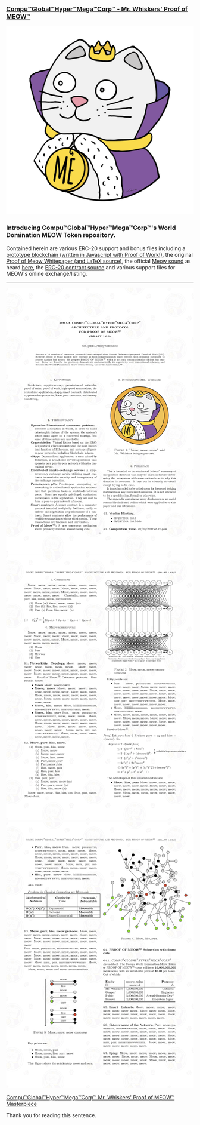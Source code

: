 ### [Compu™Global™Hyper™Mega™Corp™ - Mr. Whiskers' Proof of MEOW™](./Compu_Global_Hyper_Mega_Corp____Mr__Whiskers__Proof_of_MEOW_.pdf)

<div style="text-align: center">
<img src="./images/proofofmeow_mrwhiskers_nocoin.png">
</div>

### Introducing Compu™Global™Hyper™Mega™Corp™'s World Domination MEOW Token repository. 
Contained herein are various ERC-20 support and bonus files including a [prototype blockchain (written in Javascript with Proof of Work!)](./simpleblockchain/index.js), the original [Proof of Meow Whitepaper (and LaTeX source)](./LaTeX/Compu™Global™Hyper™Mega™Corp™-Mr.Whiskers-Proof-of-MEOW™/Compu™Global™Hyper™Mega™Corp™-Mr.Whiskers-Proof-of-MEOW™.tex), the official [Meow sound](./html-src/mrwhiskers_meow.m4a) as heard [here](https://compuglobalhypermegacorp.com/), the [ERC-20 contract source](./contracts/World_Domination_MEOW.sol) and various support files for MEOW's online exchange/listing.

<hr>

<div style="text-align: center">
<img src="./images/proofofmeow_mrwhiskers_1.png">
<img src="./images/proofofmeow_mrwhiskers_2.png">
<img src="./images/proofofmeow_mrwhiskers_3.png">
</div>

[Compu™Global™Hyper™Mega™Corp™ Mr. Whiskers' Proof of MEOW™ Masterpiece](./whitepaper-pdf/Compu_Global_Hyper_Mega_Corp____Mr__Whiskers__Proof_of_MEOW_.pdf)

Thank you for reading this sentence.